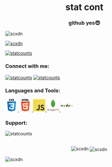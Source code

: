 <h1 align="center">stat cont</h1>
<h3 align="center">github yes😎</h3>

<p align="left"> <img src="https://komarev.com/ghpvc/?username=scxdn&label=Profile%20views&color=04db00&style=flat" alt="scxdn" /> </p>

<p align="left"> <a href="https://github.com/ryo-ma/github-profile-trophy"><img src="https://github-profile-trophy.vercel.app/?username=scxdn" alt="scxdn" /></a> </p>

<p align="left"> <a href="https://twitter.com/statcounts" target="blank"><img src="https://img.shields.io/twitter/follow/statcounts?label=StatCounts&style=social" alt="statcounts" /></a> </p>

<h3 align="left">Connect with me:</h3>
<p align="left">
<a href="https://twitter.com/statcounts" target="blank"><img align="center" src="https://raw.githubusercontent.com/rahuldkjain/github-profile-readme-generator/master/src/images/icons/Social/twitter.svg" alt="statcounts" height="30" width="40" /></a>
<a href="https://www.youtube.com/c/statcounts" target="blank"><img align="center" src="https://raw.githubusercontent.com/rahuldkjain/github-profile-readme-generator/master/src/images/icons/Social/youtube.svg" alt="statcounts" height="30" width="40" /></a>
</p>

<h3 align="left">Languages and Tools:</h3>
<p align="left"> <a href="https://www.w3schools.com/css/" target="_blank" rel="noreferrer"> <img src="https://raw.githubusercontent.com/devicons/devicon/master/icons/css3/css3-original-wordmark.svg" alt="css3" width="40" height="40"/> </a> <a href="https://www.w3.org/html/" target="_blank" rel="noreferrer"> <img src="https://raw.githubusercontent.com/devicons/devicon/master/icons/html5/html5-original-wordmark.svg" alt="html5" width="40" height="40"/> </a> <a href="https://developer.mozilla.org/en-US/docs/Web/JavaScript" target="_blank" rel="noreferrer"> <img src="https://raw.githubusercontent.com/devicons/devicon/master/icons/javascript/javascript-original.svg" alt="javascript" width="40" height="40"/> </a> <a href="https://www.mongodb.com/" target="_blank" rel="noreferrer"> <img src="https://raw.githubusercontent.com/devicons/devicon/master/icons/mongodb/mongodb-original-wordmark.svg" alt="mongodb" width="40" height="40"/> </a> <a href="https://nodejs.org" target="_blank" rel="noreferrer"> <img src="https://raw.githubusercontent.com/devicons/devicon/master/icons/nodejs/nodejs-original-wordmark.svg" alt="nodejs" width="40" height="40"/> </a> </p>

<h3 align="left">Support:</h3>
<p><a href="https://ko-fi.com/statcounts"> <img align="left" src="https://cdn.ko-fi.com/cdn/kofi3.png?v=3" height="50" width="210" alt="statcounts" /></a></p><br><br>

<p><img align="left" src="https://github-readme-stats.vercel.app/api/top-langs?username=scxdn&show_icons=true&locale=en&layout=compact" alt="scxdn" /></p>

<p>&nbsp;<img align="center" src="https://github-readme-stats.vercel.app/api?username=scxdn&show_icons=true&locale=en" alt="scxdn" /></p>

<p><img align="center" src="https://github-readme-streak-stats.herokuapp.com/?user=scxdn&" alt="scxdn" /></p>
